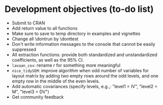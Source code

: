 # Development objectives (to-do list)

- Submit to CRAN
- Add return value to all functions
- Make sure to save to temp directory in examples and vignettes
- Change all \\dontrun by \\donttest
- Don't write information messages to the console that cannot be easily suppressed
- All extraction functions: provide both standardized and unstandardized coefficients, as well as the 95% CI.
- `lavaan_cov`: rename r for something more meaningful
- `nice_tidySEM`: improve algorithm when odd number of variables for layout matrix by adding two empty rows around the odd levels, and one empty row in the middle of the even levels.
- Add automatic covariances (specify levels, e.g.,: "level1 = IV", "level2 = M", "level3 = DV")
- Get community feedback
